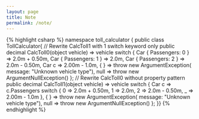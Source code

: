 ```yaml
---
layout: page
title: Note
permalink: /note/
---
```


{% highlight csharp %}
namespace toll_calculator {
public class TollCalculator{
  // Rewrite CalcToll1 with 1 switch keyword only
  public decimal CalcToll0(object vehicle) =>
    vehicle switch  {
      Car { Passengers: 0 } => 2.0m + 0.50m,
      Car { Passengers: 1 } => 2.0m,
      Car { Passengers: 2 } => 2.0m - 0.50m,
      Car c                 => 2.00m - 1.0m,
      { } => throw new ArgumentException(
             message: "Unknown vehicle type"),
      null => throw new ArgumentNullException()
    };
  // Rewrite CalcToll0 without property pattern
  public decimal CalcToll1(object vehicle) =>
    vehicle switch {
      Car c => c.Passengers switch {
        0 => 2.0m + 0.50m,
        1 => 2.0m,
        2 => 2.0m - 0.50m,
        _ => 2.00m - 1.0m
      },
      { } => throw new ArgumentException(
             message: "Unknown vehicle type"),
      null => throw new ArgumentNullException()
    };
}}
{% endhighlight %}
